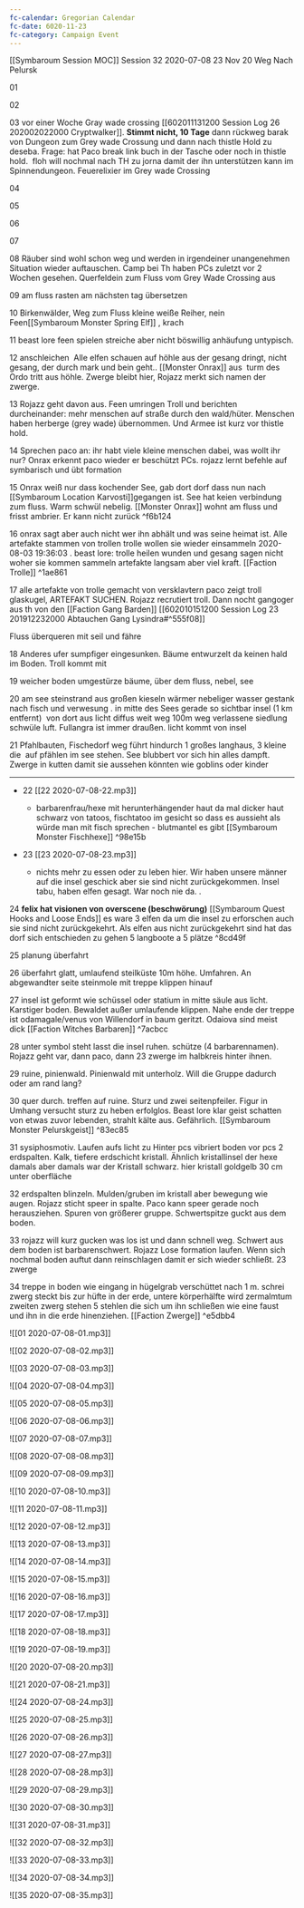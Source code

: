 ```yaml
---
fc-calendar: Gregorian Calendar
fc-date: 6020-11-23
fc-category: Campaign Event
---
```


[[Symbaroum Session MOC]]
Session 32 2020-07-08 23 Nov 20 Weg Nach Pelursk

01

02

03 vor einer Woche Gray wade crossing [[602011131200 Session Log 26 202002022000 Cryptwalker]]. **Stimmt nicht, 10 Tage** dann rückweg
barak von Dungeon zum Grey wade Crossung und dann nach thistle Hold zu deseba. 
Frage: hat Paco break link buch in der Tasche oder noch in thistle hold.  
floh will nochmal nach TH zu jorna damit der ihn unterstützen kann im Spinnendungeon. 
Feuerelixier im Grey wade Crossing 

04

05

06

07 

08 Räuber sind wohl schon weg und werden in irgendeiner unangenehmen Situation wieder auftauschen. Camp bei Th haben PCs zuletzt vor 2 Wochen gesehen. Querfeldein zum Fluss vom Grey Wade Crossing aus

09 am fluss rasten am nächsten tag übersetzen 

10 Birkenwälder, Weg zum Fluss kleine weiße Reiher, nein Feen[[Symbaroum Monster Spring Elf]] , krach

11 beast lore feen spielen streiche aber nicht böswillig anhäufung untypisch.

12 anschleichen  Alle elfen schauen auf höhle aus der gesang dringt, nicht gesang, der durch mark und bein geht.. [[Monster Onrax]] aus  turm des Ordo tritt aus höhle. Zwerge bleibt hier, Rojazz merkt sich namen der zwerge.

13 Rojazz geht davon aus. Feen umringen Troll und berichten durcheinander: mehr menschen auf straße durch den wald/hüter. Menschen haben herberge (grey wade) übernommen. Und Armee ist kurz vor thistle hold. 

14 Sprechen paco an: ihr habt viele kleine menschen dabei, was wollt ihr nur? Onrax erkennt paco wieder er beschützt PCs. 
rojazz lernt befehle auf symbarisch und übt formation

15 Onrax weiß nur dass kochender See, gab dort dorf dass nun nach [[Symbaroum Location Karvosti]]gegangen ist. 
See hat keien verbindung zum fluss. Warm schwül nebelig. [[Monster Onrax]]  wohnt am fluss und frisst ambrier. Er kann nicht zurück ^f6b124

16 onrax sagt aber auch nicht wer ihn abhält und was seine heimat ist. Alle artefakte stammen von trollen trolle wollen sie wieder einsammeln 2020-08-03 19:36:03 . beast lore: trolle heilen wunden und gesang sagen nicht woher sie kommen sammeln artefakte langsam aber viel kraft. [[Faction Trolle]] ^1ae861

17 alle artefakte von trolle gemacht von versklavtern paco zeigt troll glaskugel, ARTEFAKT SUCHEN. Rojazz recrutiert troll. Dann nocht gangoger aus th von den [[Faction Gang Barden]] [[602010151200 Session Log 23 201912232000 Abtauchen Gang Lysindra#^555f08]]


Fluss überqueren mit seil und fähre

18 Anderes ufer sumpfiger eingesunken. Bäume entwurzelt da keinen hald im Boden. Troll kommt mit

19 weicher boden umgestürze bäume, über dem fluss, nebel, see

20 am see steinstrand aus großen kieseln wärmer nebeliger wasser gestank nach fisch und verwesung . in mitte des Sees gerade so sichtbar insel (1 km entfernt)  von dort aus licht diffus weit weg 100m weg verlassene siedlung schwüle luft. Fullangra ist immer draußen. licht kommt von insel

21 Pfahlbauten, Fischedorf weg führt hindurch 1 großes langhaus, 3 kleine die  auf pfählen im see stehen. See blubbert vor sich hin alles dampft. Zwerge in kutten damit sie aussehen könnten wie goblins oder kinder

---
- 22 [[22 2020-07-08-22.mp3]]
	- barbarenfrau/hexe mit herunterhängender haut da mal dicker haut schwarz von tatoos, fischtatoo im gesicht so dass es aussieht als würde man mit fisch sprechen - blutmantel es gibt [[Symbaroum Monster Fischhexe]] ^98e15b

- 23 [[23 2020-07-08-23.mp3]]
	- nichts mehr zu essen oder zu leben hier. Wir haben unsere männer auf die insel geschick aber sie sind nicht zurückgekommen. Insel tabu, haben elfen gesagt. War noch nie da. . 

24 **felix hat visionen von overscene (beschwörung)** [[Symbaroum Quest Hooks and Loose Ends]]  es ware 3 elfen da um die insel zu erforschen auch sie sind nicht zurückgekehrt. Als elfen aus nicht zurückgekehrt sind hat das dorf sich entschieden zu gehen 5 langboote a 5 plätze ^8cd49f

25 planung überfahrt

26 überfahrt glatt, umlaufend steilküste 10m höhe. Umfahren. An abgewandter seite steinmole mit treppe klippen hinauf

27 insel ist geformt wie schüssel oder statium in mitte säule aus licht. Karstiger boden. Bewaldet außer umlaufende klippen. Nahe ende der treppe ist odamagale/venus von Willendorf in baum geritzt. Odaiova sind meist dick [[Faction Witches Barbaren]] ^7acbcc

28 unter symbol steht lasst die insel ruhen. schütze (4 barbarennamen).  Rojazz geht var, dann paco, dann 23 zwerge im halbkreis hinter ihnen. 

29 ruine, pinienwald. Pinienwald mit unterholz. Will die Gruppe dadurch oder am rand lang?

30 quer durch. treffen auf ruine. Sturz und zwei seitenpfeiler. Figur in Umhang versucht sturz zu heben erfolglos. Beast lore klar geist schatten von etwas zuvor lebenden, strahlt kälte aus. Gefährlich. [[Symbaroum Monster Pelurskgeist]] ^83ec85

31 sysiphosmotiv. Laufen aufs licht zu Hinter pcs vibriert boden vor pcs 2 erdspalten. Kalk, tiefere erdschicht kristall. Ähnlich kristallinsel der hexe damals aber damals war der Kristall schwarz. hier kristall goldgelb 30 cm unter oberfläche

32 erdspalten blinzeln. Mulden/gruben im kristall aber bewegung wie augen. Rojazz sticht speer in spalte. Paco kann speer gerade noch herausziehen. Spuren von größerer gruppe. Schwertspitze guckt aus dem boden.

33 rojazz will kurz gucken was los ist und dann schnell weg. Schwert aus dem boden ist barbarenschwert. Rojazz Lose formation laufen. Wenn sich nochmal boden auftut dann reinschlagen damit er sich wieder schließt. 23 zwerge

34 treppe in boden wie eingang in hügelgrab verschüttet nach 1 m. schrei zwerg steckt bis zur hüfte in der erde, untere körperhälfte wird zermalmtum zweiten zwerg stehen 5 stehlen die sich um ihn schließen wie eine faust und ihn in die erde hinenziehen. [[Faction Zwerge]] ^e5dbb4

![[01 2020-07-08-01.mp3]]

![[02 2020-07-08-02.mp3]]

![[03 2020-07-08-03.mp3]]

![[04 2020-07-08-04.mp3]]

![[05 2020-07-08-05.mp3]]

![[06 2020-07-08-06.mp3]]

![[07 2020-07-08-07.mp3]]

![[08 2020-07-08-08.mp3]]

![[09 2020-07-08-09.mp3]]

![[10 2020-07-08-10.mp3]]

![[11 2020-07-08-11.mp3]]

![[12 2020-07-08-12.mp3]]

![[13 2020-07-08-13.mp3]]

![[14 2020-07-08-14.mp3]]

![[15 2020-07-08-15.mp3]]

![[16 2020-07-08-16.mp3]]

![[17 2020-07-08-17.mp3]]

![[18 2020-07-08-18.mp3]]

![[19 2020-07-08-19.mp3]]

![[20 2020-07-08-20.mp3]]

![[21 2020-07-08-21.mp3]]





![[24 2020-07-08-24.mp3]]

![[25 2020-07-08-25.mp3]]

![[26 2020-07-08-26.mp3]]

![[27 2020-07-08-27.mp3]]

![[28 2020-07-08-28.mp3]]

![[29 2020-07-08-29.mp3]]

![[30 2020-07-08-30.mp3]]

![[31 2020-07-08-31.mp3]]

![[32 2020-07-08-32.mp3]]

![[33 2020-07-08-33.mp3]]

![[34 2020-07-08-34.mp3]]

![[35 2020-07-08-35.mp3]]